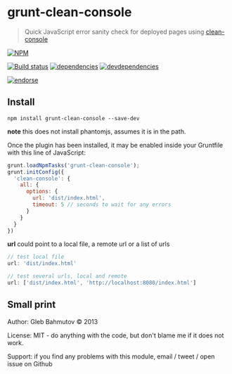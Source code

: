 # grunt-clean-console

> Quick JavaScript error sanity check for deployed pages using
[clean-console](https://github.com/bahmutov/clean-console)

[![NPM][grunt-clean-console-icon]][grunt-clean-console-url]

[![Build status][grunt-clean-console-ci-image]][grunt-clean-console-ci-url]
[![dependencies][grunt-clean-console-dependencies-image]][grunt-clean-console-dependencies-url]
[![devdependencies][grunt-clean-console-devdependencies-image]][grunt-clean-console-devdependencies-url]

[![endorse][endorse-image]][endorse-url]

## Install

```shell
npm install grunt-clean-console --save-dev
```

**note** this does not install phantomjs, assumes it is in the path.

Once the plugin has been installed, it may be enabled inside your Gruntfile with this line of JavaScript:

```js
grunt.loadNpmTasks('grunt-clean-console');
grunt.initConfig({
  'clean-console': {
    all: {
      options: {
        url: 'dist/index.html',
        timeout: 5 // seconds to wait for any errors
      }
    }
  }
})
```

**url** could point to a local file, a remote url or a list of urls
```js
// test local file
url: 'dist/index.html'

// test several urls, local and remote
url: ['dist/index.html', 'http://localhost:8080/index.html']
```

## Small print

Author: Gleb Bahmutov &copy; 2013

License: MIT - do anything with the code, but don't blame me if it does not work.

Support: if you find any problems with this module, email / tweet / open issue on Github

[grunt-clean-console-icon]: https://nodei.co/npm/grunt-clean-console.png?downloads=true
[grunt-clean-console-url]: https://npmjs.org/package/grunt-clean-console
[grunt-clean-console-ci-image]: https://travis-ci.org/bahmutov/grunt-clean-console.png?branch=master
[grunt-clean-console-ci-url]: https://travis-ci.org/bahmutov/grunt-clean-console
[grunt-clean-console-dependencies-image]: https://david-dm.org/bahmutov/grunt-clean-console.png
[grunt-clean-console-dependencies-url]: https://david-dm.org/bahmutov/grunt-clean-console
[grunt-clean-console-devdependencies-image]: https://david-dm.org/bahmutov/grunt-clean-console/dev-status.png
[grunt-clean-console-devdependencies-url]: https://david-dm.org/bahmutov/grunt-clean-console#info=devDependencies
[endorse-image]: https://api.coderwall.com/bahmutov/endorsecount.png
[endorse-url]: https://coderwall.com/bahmutov
